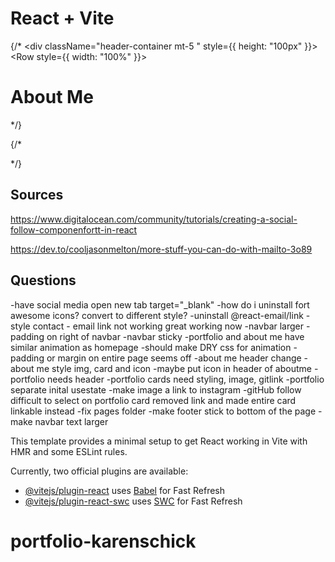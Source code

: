 # React + Vite

{/* <div className="header-container mt-5 " style={{ height: "100px" }}>
        <Container>
          <Row style={{ width: "100%" }}>
            <Col>
              <h1>About Me</h1>
            </Col>
            <Col>
              <InstagramFollow />
            </Col>
          </Row>
        </Container>
      </div> */}
      
{/* <div>
        <AboutMe />
        <Portfolio />
      </div> */}

## Sources
https://www.digitalocean.com/community/tutorials/creating-a-social-follow-componenfortt-in-react

https://dev.to/cooljasonmelton/more-stuff-you-can-do-with-mailto-3o89


## Questions
-have social media open new tab
target="_blank"
-how do i uninstall fort awesome icons? convert to different style?
-uninstall @react-email/link
-style contact - email link not working great
working now
-navbar larger
-padding on right of navbar
-navbar sticky
-portfolio and about me have similar animation as homepage
-should make DRY css for animation
-padding or margin on entire page seems off
-about me header change
-about me style img, card and icon
-maybe put icon in header of aboutme
-portfolio needs header
-portfolio cards need styling, image, gitlink
-portfolio separate inital usestate
-make image a link to instagram
-gitHub follow difficult to select on portfolio card
removed link and made entire card linkable instead
-fix pages folder
-make footer stick to bottom of the page
-make navbar text larger



This template provides a minimal setup to get React working in Vite with HMR and some ESLint rules.

Currently, two official plugins are available:

- [@vitejs/plugin-react](https://github.com/vitejs/vite-plugin-react/blob/main/packages/plugin-react/README.md) uses [Babel](https://babeljs.io/) for Fast Refresh
- [@vitejs/plugin-react-swc](https://github.com/vitejs/vite-plugin-react-swc) uses [SWC](https://swc.rs/) for Fast Refresh
# portfolio-karenschick
